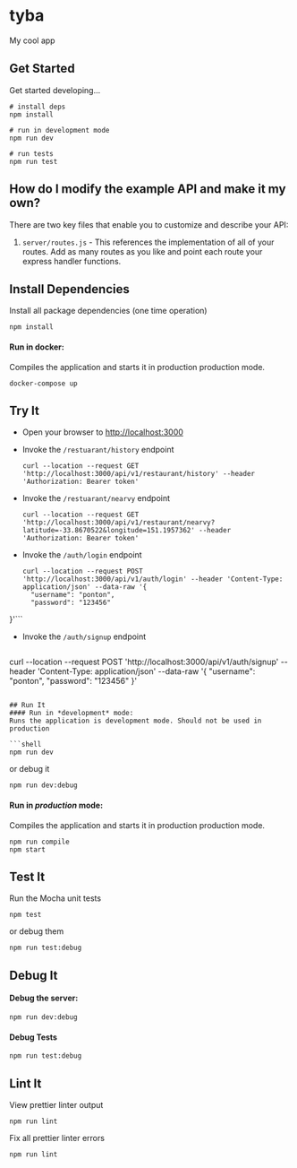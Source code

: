 # tyba

My cool app

## Get Started

Get started developing...

```shell
# install deps
npm install

# run in development mode
npm run dev

# run tests
npm run test
```

## How do I modify the example API and make it my own?

There are two key files that enable you to customize and describe your API:
1. `server/routes.js` - This references the implementation of all of your routes. Add as many routes as you like and point each route your express handler functions.

## Install Dependencies

Install all package dependencies (one time operation)

```shell
npm install
```

#### Run in docker:

Compiles the application and starts it in production production mode.

```shell
docker-compose up
```

## Try It
* Open your browser to [http://localhost:3000](http://localhost:3000)
* Invoke the `/restuarant/history` endpoint 
  ```shell
  curl --location --request GET 'http://localhost:3000/api/v1/restaurant/history' --header 'Authorization: Bearer token'
  ```
* Invoke the `/restuarant/nearvy` endpoint 
  ```shell
  curl --location --request GET 'http://localhost:3000/api/v1/restaurant/nearvy?latitude=-33.8670522&longitude=151.1957362' --header 'Authorization: Bearer token'
  ```
  
* Invoke the `/auth/login` endpoint 
  ```shell
  curl --location --request POST 'http://localhost:3000/api/v1/auth/login' --header 'Content-Type: application/json' --data-raw '{
    "username": "ponton",
    "password": "123456"
}'```
  
* Invoke the `/auth/signup` endpoint 
  ```shell
curl --location --request POST 'http://localhost:3000/api/v1/auth/signup' --header 'Content-Type: application/json' --data-raw '{
    "username": "ponton",
    "password": "123456"
}'
  ```
  
## Run It
#### Run in *development* mode:
Runs the application is development mode. Should not be used in production

```shell
npm run dev
```

or debug it

```shell
npm run dev:debug
```

#### Run in *production* mode:

Compiles the application and starts it in production production mode.

```shell
npm run compile
npm start
```

## Test It

Run the Mocha unit tests

```shell
npm test
```

or debug them

```shell
npm run test:debug
```


## Debug It

#### Debug the server:

```
npm run dev:debug
```

#### Debug Tests

```
npm run test:debug
```

## Lint It

View prettier linter output

```
npm run lint
```

Fix all prettier linter errors

```
npm run lint
```

   
